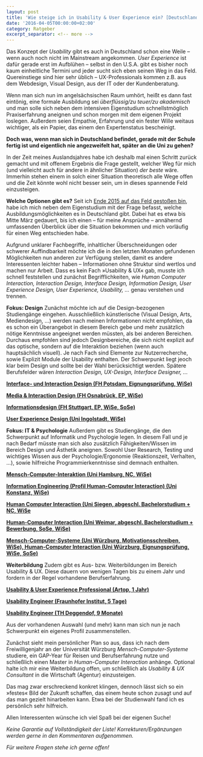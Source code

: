 ```yaml
---
layout: post
title: 'Wie steige ich in Usability & User Experience ein? [Deutschland]'
date: '2016-04-05T00:00:00+02:00'
category: Ratgeber
excerpt_separator: <!-- more -->
---
```


Das Konzept der _Usability_ gibt es auch in Deutschland schon eine Weile – wenn auch noch nicht im Mainstream angekommen. _User Experience_ ist dafür gerade erst im Aufblühen – selbst in den U.S.A. gibt es bisher noch kaum einheitliche Termini und jeder sucht sich eben seinen Weg in das Feld. Quereinstiege sind hier sehr üblich – UX-Professionals kommen z.B. aus dem Webdesign, Visual Design, aus der IT oder der Kundenberatung.

Wenn man sich nun im angelsächsischen Raum umhört, heißt es dann fast eintönig, eine formale Ausbildung sei _überflüssig/zu teuer/zu akademisch_ und man solle sich neben dem intensiven Eigenstudium schnellstmöglich Praxiserfahrung aneignen und schon morgen mit dem eigenen Projekt loslegen. Außerdem seien Empathie, Erfahrung und ein fester Wille weitaus wichtiger, als ein Papier, das einem den Expertenstatus bescheinigt.

**Doch was, wenn man sich in Deutschland befindet, gerade mit der Schule fertig ist und eigentlich nie angezweifelt hat, später an die Uni zu gehen?** <!-- more -->

In der Zeit meines Auslandsjahres habe ich deshalb mal einen Schritt zurück gemacht und mit offenem Ergebnis die Frage gestellt, welcher Weg für mich (und vielleicht auch für andere in ähnlicher Situation) _der beste_ wäre. Immerhin stehen einem in solch einer Situation theoretisch alle Wege offen und die Zeit könnte wohl nicht besser sein, um in dieses spannende Feld einzusteigen.

**Welche Optionen gibt es?** Seit ich [Ende 2015 auf das Feld gestoßen bin](/anfang), habe ich mich neben dem Eigenstudium mit der Frage befasst, welche Ausbildungsmöglichkeiten es in Deutschland gibt. Dabei hat es etwa bis Mitte März gedauert, bis ich einen – für meine Ansprüche – annähernd umfassenden Überblick über die Situation bekommen und mich vorläufig für einen Weg entschieden habe.

Aufgrund unklarer Fachbegriffe, inhaltlicher Überschneidungen oder schwerer Auffindbarkeit möchte ich die in den letzten Monaten gefundenen Möglichkeiten nun anderen zur Verfügung stellen, damit es andere Interessenten leichter haben – Informationen ohne Struktur sind wertlos und machen nur Arbeit. Dass es kein Fach »Usability & UX« gab, musste ich schnell feststellen und zunächst Begrifflichkeiten, wie _Human Computer Interaction, Interaction Design, Interface Design, Information Design, User Experience Design, User Experience, Usability, ..._ genau verstehen und trennen.

**Fokus: Design** Zunächst möchte ich auf die Design-bezogenen Studiengänge eingehen. Ausschließlich künstlerische (Visual Design, Arts, Mediendesign, ...) werden nach meinen Informationen nicht empfohlen, da es schon ein Überangebot in diesem Bereich gebe und mehr zusätzlich nötige Kenntnisse angeeignet werden müssten, als bei anderen Bereichen. Durchaus empfohlen sind jedoch Designbereiche, die sich nicht explizit auf das optische, sondern auf die Interaktion beziehen (wenn auch hauptsächlich visuell). Je nach Fach sind Elemente zur Nutzerrecherche, sowie Explizit Module der Usability enthalten. Der Schwerpunkt liegt jeoch klar beim Design und sollte bei der Wahl berücksichtigt werden. Spätere Berufsfelder wären _Interaction Design, UX-Design, Interface Designer, ..._

[**Interface- und Interaction Design (FH Potsdam, Eignungsprüfung, WiSe)**](https://www.fh-potsdam.de/studieren/design/studiengaenge/interfacedesign/)

[**Media & Interaction Design (FH Osnabrück, EP, WiSe)**](https://www.hs-osnabrueck.de/index.php?id=417&L=0)

[**Informationsdesign (FH Stuttgart, EP, WiSe, SoSe)**](https://www.hdm-stuttgart.de/idb/bewerbung/)

[**User Experience Design (Uni Ingolstadt, WiSe)**](http://uxd.thi.de/)

**Fokus: IT & Psychologie** Außerdem gibt es Studiengänge, die den Schwerpunkt auf Informatik und Psychologie legen. In diesem Fall und je nach Bedarf müsste man sich also zusätzlich Fähigkeiten/Wissen im Bereich Design und Ästhetik aneignen. Sowohl User Research, Testing und wichtiges Wissen aus der Psychologie/Ergonomie (Reaktionszeit, Verhalten, ...), sowie hilfreiche Programmierkenntnisse sind demnach enthalten.

[**Mensch-Computer-Interaktion (Uni Hamburg, NC, WiSe)**](https://www.uni-hamburg.de/campuscenter/studienangebot/studiengang.html?1239878707)

[**Information Engineering (Profil Human-Computer Interaction) (Uni Konstanz, WiSe)**](https://www.studium.uni-konstanz.de/studienangebot/information-engineering-ba/)

[**Human Computer Interaction (Uni Siegen, abgeschl. Bachelorstudium + NC, WiSe**](http://hci-siegen.de/)

**[Human-Computer Interaction (Uni Weimar, abgeschl. Bachelorstudium + Bewerbung, SoSe, WiSe)](https://www.uni-weimar.de/de/medien/studium/medieninformatik-computer-science-and-media-hci/human-computer-interaction-msc/)**

[**Mensch-Computer-Systeme (Uni Würzburg, Motivationsschreiben, WiSe), Human-Computer Interaction (Uni Würzburg, Eignungsprüfung, WiSe, SoSe)**](http://www.uni-wuerzburg.de/?id=87783)

**Weiterbildung** Zudem gibt es Aus- bzw. Weiterbildungen im Bereich Usability & UX. Diese dauern von wenigen Tagen bis zu einem Jahr und fordern in der Regel vorhandene Berufserfahrung.

[**Usability & User Experience Professional (Artop, 1 Jahr)**](http://www.artop.de/ausbildung-zum-usability-ux-professional)

[**Usability Engineer (Fraunhofer Institut, 5 Tage)**](http://www.usability-ux.fit.fraunhofer.de/de/weiterbildung/usability-engineer.html)

[**Usability Engineer (TH Deggendof, 9 Monate)**](https://www.th-deg.de/de/weiterbildung/zertifikate/usability-engineer#nav)

Aus der vorhandenen Auswahl (und mehr) kann man sich nun je nach Schwerpunkt ein eigenes Profil zusammenstellen.

Zunächst sieht mein persönlicher Plan so aus, dass ich nach dem Freiwilligenjahr an der Universität Würzburg _Mensch-Computer-Systeme_ studiere, ein GAP-Year für Reisen und Berufserfahrung nutze und schließlich einen Master in _Human-Computer Interaction_ anhänge. Optional halte ich mir eine Weiterbildung offen, um schließlich als _Usability & UX Consultant_ in die Wirtschaft (Agentur) einzusteigen.

Das mag zwar erschreckend konkret klingen, dennoch lässt sich so ein »festes« Bild der Zukunft schaffen, das einem heute schon zusagt und auf das man gezielt hinarbeiten kann. Etwa bei der Studienwahl fand ich es persönlich sehr hilfreich.

Allen Interessenten wünsche ich viel Spaß bei der eigenen Suche!

_Keine Garantie auf Vollständigkeit der Liste! Korrekturen/Ergänzungen werden gerne in den Kommentaren aufgenommen._

_Für weitere Fragen stehe ich gerne offen!_
